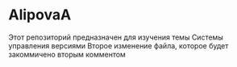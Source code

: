 # AlipovaA
Этот репозиторий предназначен для изучения темы Системы управления версиями
Второе изменение файла, которое будет закоммичено вторым комментом

